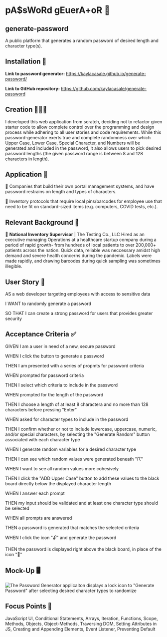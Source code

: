 # pA$sWoRd gEuerA+oR 🔗
## generate-password
A public platform that generates a random password of desired length and character type(s).

## Installation 🔨
**Link to password generator:** https://kaylacasale.github.io/generate-password/

**Link to GitHub repository:** https://github.com/kaylacasale/generate-password

## Creation 👩🏼‍💻
I developed this web application from scratch, deciding not to refactor given starter code to allow complete control over the programming and design process while adhering to all user stories and code requirements. While this password-generator exerts true and complete randomness over which Upper Case, Lower Case, Special Character, and Numbers will be generated and included in the password, it also allows users to pick desired password lengths (the given password range is between 8 and 128 characters in length).

## Application 🤝
🔘 Companies that build their own portal management systems, and have password restrains on length and types of characters.

🔘 Inventory protocols that require local pins/barcodes for employee use that need to be fit on standard-sized items (e.g. computers, COVID tests, etc.). 

## Relevant Background 📝
🔘 **National Inventory Supervisor** | The Testing Co., LLC
Hired as an executive managing Operations at a healthcare startup company during a period of rapid growth- from hundreds of local patients to over 200,000+ patients across the nation. Quick data, reliable was neccessary amidst high demand and severe health concerns during the pandemic. Labels were made rapidly, and drawing barcodes during quick sampling was sometimes illegible.


## User Story 📖
AS a web developer targeting employees with access to sensitive data

I WANT to randomly generate a password

SO THAT I can create a strong password for users that provides greater security

## Acceptance Criteria ✅
GIVEN I am a user in need of a new, secure password

WHEN I click the button to generate a password

THEN I am presented with a series of propmts for password criteria

WHEN prompted for password criteria

THEN I select which criteria to include in the password

WHEN prompted for the length of the password

THEN I choose a length of at least 8 charactera and no more than 128 characters before pressing "Enter"

WHEN asked for character types to include in the password

THEN I confirm whether or not to include lowercase, uppercase, numeric, and/or special characters, by selecting the "Generate Random" button associated with each character type

WHEN I generate random variables for a desired character type

THEN I can see which random values were generated beneath "☈" 

WHEN I want to see all random values more cohesively

THEN I click the "ADD Upper Case" button to add these values to the black board directly below the displayed character length

WHEN I answer each prompt

THEN my input should be validated and at least one character type should be selected

WHEN all prompts are answered

THEN a password is generated that matches the selected criteria

WHEN I click the icon "🔓" and generate the password 

THEN the password is displayed right above the black board, in place of the icon "🔗"


## Mock-Up 🖥
![The Password Generator applicaiton displays a lock icon to "Generate Password" after selecting desired character types to randomize](https://media.giphy.com/media/55VeBIYZcyT0Ko7GPw/giphy.gif)


## Focus Points 👾
JavaScript UI, Conditional Statements, Arrays, Iteration, Functions, Scope, Methods, Objects, Object-Methods, Traversing DOM, Setting Attributes in JS, Creating and Appending Elements, Event Listener, Preventing Default
